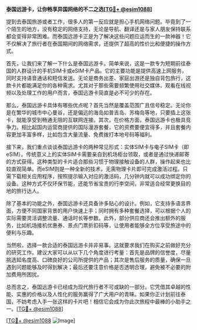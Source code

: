 **泰国远游卡，让你畅享异国网络的不二之选[[TG💪+ @esim1088](https://t.me/s/esim1088)]**

提到去泰国旅游或者工作，很多人的第一反应就是担心手机网络问题。毕竟到了一个陌生的地方，没有稳定的网络支持，无论是导航、翻译还是与家人朋友保持联系都会变得非常困难。而泰国远游卡正是为了解决这些问题应运而生的一款神器！它不仅解决了旅行者在泰国期间的网络需求，还提供了超高的性价比和便捷的操作方式。

首先，让我们来了解一下什么是泰国远游卡。简单来说，这是一款专为短期前往泰国的人群设计的手机SIM卡或eSIM卡产品。它的主要功能是提供高速上网服务，同时支持语音通话和短信发送。无论是商务出差、家庭出游还是独自背包旅行，这款卡片都能满足你的各种需求。尤其对于那些需要频繁使用社交媒体、观看在线视频以及处理工作的用户而言，泰国远游卡简直是必不可少的存在。

那么，泰国远游卡具体有哪些优点呢？首先当然是覆盖范围广且信号稳定。无论你是在繁华的城市中心曼谷，还是偏远的海岛如普吉岛、苏梅岛等地，只要插上这张卡，就能享受到畅通无阻的互联网连接。其次，在价格方面，泰国远游卡也极具竞争力。相比起国内运营商提供的国际漫游套餐，它的资费要便宜得多，并且套餐内容更加丰富多样，比如包含大量流量、免费拨打本地号码等福利。

接下来，我们重点谈谈泰国远游卡的两种常见形式：实体SIM卡与电子SIM卡（即eSIM）。传统意义上的实体SIM卡需要亲自到机场柜台领取，或者是通过快递邮寄的方式获得。这种类型的卡片适合那些习惯于物理接触设备的人群，操作起来也比较直观简单。而eSIM则是一种全新的技术，无需物理卡片即可完成激活过程。只需下载相关应用程序，按照提示输入对应的激活码，几分钟内就可以成功绑定你的设备。这种方式不仅环保节能，还能节省宝贵的行李空间，非常适合经常更换目的地的旅行达人。

除了基本的功能之外，泰国远游卡还具备许多贴心的设计。例如，它支持多语言界面，方便不同国家背景的用户快速上手；同时拥有多种套餐选择，可以根据个人的实际需要灵活调整流量、通话时长等参数。此外，部分供应商还会推出额外的服务，比如机场接机优惠券、景点门票折扣码等，让使用者能够全方位享受旅途中的便利与乐趣。

当然啦，选择一款合适的泰国远游卡并非易事。这就要求我们在购买之前做好充分的研究工作。建议大家可以从以下几个角度进行考量：首先是品牌的信誉度，尽量挑选知名度高、口碑良好的公司所提供的产品；其次是售后服务的质量，确保一旦遇到问题能够及时得到解决；最后还要注意价格是否透明合理，避免被不必要的附加费用所困扰。

总而言之，泰国远游卡已经成为现代旅行者不可或缺的一部分。它凭借其卓越的性能、实惠的价格以及人性化的服务赢得了广大用户的青睐。如果你正计划前往泰国，不妨考虑入手一张这样的卡片吧！相信它会成为你此次旅程中最棒的小助手之一。[[TG💪+ @esim1088](https://t.me/s/esim1088)]

[[TG💪+ @esim1088](https://t.me/s/esim1088) ![Image](https://i.postimg.cc/4NQfJmqS/Snipaste-2025-05-13-00-14-12.png)]